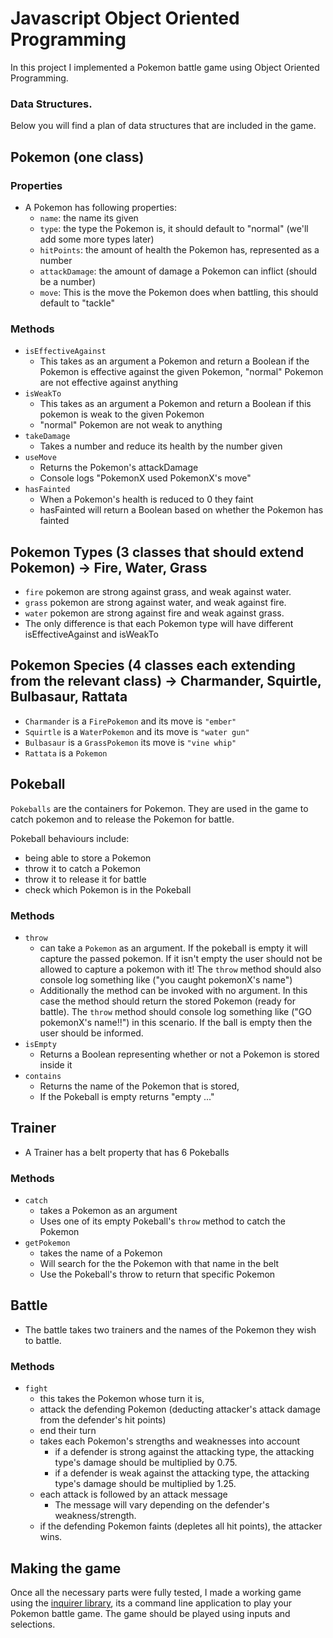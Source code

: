 # Javascript Object Oriented Programming

In this project I implemented a Pokemon battle game using Object Oriented Programming.

### Data Structures.

Below you will find a plan of data structures that are included in the game.

## Pokemon (one class)

### Properties

- A Pokemon has following properties:
  - `name`: the name its given
  - `type`: the type the Pokemon is, it should default to "normal" (we'll add some more types later)
  - `hitPoints`: the amount of health the Pokemon has, represented as a number
  - `attackDamage`: the amount of damage a Pokemon can inflict (should be a number)
  - `move`: This is the move the Pokemon does when battling, this should default to "tackle"

### Methods

- `isEffectiveAgainst`
  - This takes as an argument a Pokemon and return a Boolean if the Pokemon is effective against the given Pokemon, "normal" Pokemon are not effective against anything
- `isWeakTo`
  - This takes as an argument a Pokemon and return a Boolean if this pokemon is weak to the given Pokemon
  - "normal" Pokemon are not weak to anything
- `takeDamage`
  - Takes a number and reduce its health by the number given
- `useMove`
  - Returns the Pokemon's attackDamage
  - Console logs "PokemonX used PokemonX's move"
- `hasFainted`
  - When a Pokemon's health is reduced to 0 they faint
  - hasFainted will return a Boolean based on whether the Pokemon has fainted

## Pokemon Types (3 classes that should extend Pokemon) -> Fire, Water, Grass

- `fire` pokemon are strong against grass, and weak against water.
- `grass` pokemon are strong against water, and weak against fire.
- `water` pokemon are strong against fire and weak against grass.
- The only difference is that each Pokemon type will have different isEffectiveAgainst and isWeakTo

## Pokemon Species (4 classes each extending from the relevant class) -> Charmander, Squirtle, Bulbasaur, Rattata

- `Charmander` is a `FirePokemon` and its move is `"ember"`
- `Squirtle` is a `WaterPokemon` and its move is `"water gun"`
- `Bulbasaur` is a `GrassPokemon` its move is `"vine whip"`
- `Rattata` is a `Pokemon`

## Pokeball

`Pokeballs` are the containers for Pokemon. They are used in the game to catch pokemon and to release the Pokemon for battle.

Pokeball behaviours include:

- being able to store a Pokemon
- throw it to catch a Pokemon
- throw it to release it for battle
- check which Pokemon is in the Pokeball

### Methods

- `throw`
  - can take a `Pokemon` as an argument. If the pokeball is empty it will capture the passed pokemon. If it isn't empty the user should not be allowed to capture a pokemon with it! The `throw` method should also console log something like ("you caught pokemonX's name")
  - Additionally the method can be invoked with no argument. In this case the method should return the stored Pokemon (ready for battle). The `throw` method should console log something like ("GO pokemonX's name!!") in this scenario. If the ball is empty then the user should be informed.
- `isEmpty`
  - Returns a Boolean representing whether or not a Pokemon is stored inside it
- `contains`
  - Returns the name of the Pokemon that is stored,
  - If the Pokeball is empty returns "empty ..."

## Trainer

- A Trainer has a belt property that has 6 Pokeballs

### Methods

- `catch`
  - takes a Pokemon as an argument
  - Uses one of its empty Pokeball's `throw` method to catch the Pokemon
- `getPokemon`
  - takes the name of a Pokemon
  - Will search for the the Pokemon with that name in the belt
  - Use the Pokeball's throw to return that specific Pokemon

## Battle

- The battle takes two trainers and the names of the Pokemon they wish to battle.

### Methods

- `fight`
  - this takes the Pokemon whose turn it is,
  - attack the defending Pokemon (deducting attacker's attack damage from the defender's hit points)
  - end their turn
  - takes each Pokemon's strengths and weaknesses into account
    - if a defender is strong against the attacking type, the attacking type's damage should be multiplied by 0.75.
    - if a defender is weak against the attacking type, the attacking type's damage should be multiplied by 1.25.
  - each attack is followed by an attack message
    - The message will vary depending on the defender's weakness/strength.
  - if the defending Pokemon faints (depletes all hit points), the attacker wins.

## Making the game

Once all the necessary parts were fully tested, I made a working game using the [inquirer library](https://github.com/SBoudrias/Inquirer.js), its a command line application to play your Pokemon battle game. The game should be played using inputs and selections.
